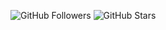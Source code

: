 ![GitHub Followers](https://img.shields.io/github/followers/KondaManideep?style=social)
![GitHub Stars](https://img.shields.io/github/stars/KondaManideep?affiliations=OWNER%2CCOLLABORATOR&style=social)

